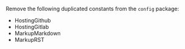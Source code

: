 Remove the following duplicated constants from the `config` package:

- HostingGithub
- HostingGitlab
- MarkupMarkdown
- MarkupRST
